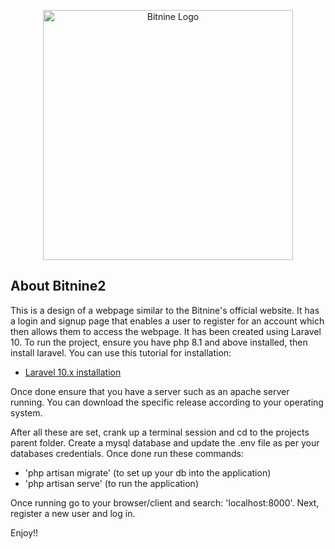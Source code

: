 <p align="center"><a href="https://bitnine.net/wp-content/uploads/2023/08/bitnine-logo_.png" target="_blank"><img src="https://bitnine.net/wp-content/uploads/2023/08/bitnine-logo_.png" width="400" alt="Bitnine Logo"></a></p>


## About Bitnine2

This is a design of a webpage similar to the Bitnine's official website. It has a login and signup page that enables a user to 
register for an account which then allows them to access the webpage.
It has been created using Laravel 10. To run the project, ensure you have php 8.1 and above installed, then install laravel. You can use this tutorial for installation:
- [Laravel 10.x installation](https://laravel.com/docs/10.x/installation)

Once done ensure that you have a server such as an apache server running. You can download the specific release according to your operating system.

After all these are set, crank up a terminal session and cd to the projects parent folder. Create a mysql database and update the .env file as per your databases credentials. Once done run these commands:
- 'php artisan migrate' (to set up your db into the application)
- 'php artisan serve' (to run the application)

Once running go to your browser/client and search: 'localhost:8000'. Next, register a new user and log in.

Enjoy!!
